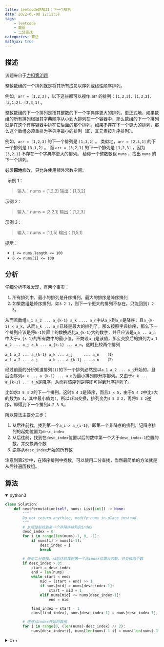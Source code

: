 ```yaml
---
title: leetcode题解31：下一个排列
date: 2022-05-08 12:11:57
tags:
    - leetcode
    - 数组
    - 二分查找
categories: 算法
mathjax: true
---
```


## 描述

该题来自于[力扣第31题](https://leetcode-cn.com/problems/next-permutation/)

整数数组的一个排列就是将其所有成员以序列或线性顺序排列。

<!--more-->

例如，`arr = [1,2,3]` ，以下这些都可以视作 arr 的排列：`[1,2,3]、[1,3,2]、[3,1,2]、[2,3,1]` 。

整数数组的下一个排列是指其整数的下一个字典序更大的排列。更正式地，如果数组的所有排列根据其字典顺序从小到大排列在一个容器中，那么数组的下一个排列就是在这个有序容器中排在它后面的那个排列。如果不存在下一个更大的排列，那么这个数组必须重排为字典序最小的排列（即，其元素按升序排列）。


例如，`arr = [1,2,3]` 的下一个排列是 `[1,3,2]` 。
类似地，`arr = [2,3,1]` 的下一个排列是 `[3,1,2]` 。
而 `arr = [3,2,1]` 的下一个排列是 `[1,2,3]` ，因为 `[3,2,1]` 不存在一个字典序更大的排列。
给你一个整数数组 `nums` ，找出 `nums` 的下一个排列。

必须**原地**修改，只允许使用额外常数空间。

 
示例 1：

> 输入：nums = [1,2,3]
输出：[1,3,2]

示例 2：

> 输入：nums = [3,2,1]
输出：[1,2,3]

示例 3：

> 输入：nums = [1,1,5]
输出：[1,5,1]


提示：

* `1 <= nums.length <= 100`
* `0 <= nums[i] <= 100`

## 分析

仔细分析不难发现，有两个事实：
1. 所有排列中，最小的排列是升序排列，最大的排序是降序排列
2. 如果数组是降序排列，如`3 2 1`，则下一个更大的排列不存在，只能回到`1 2 3`。

从而若数组`a_1 a_2 ... a_{k-1} a_k .... a_n`中从`a_k`到`a_n`是降序，且`a_{k-1} < a_k`，从而`a_k ... a_n`已经是最大的排列了，那么按照字典排序，那么下一个排列应该是将`k-1`位置上的数换成比`a_{k-1}`大的数字，并且应该是`a_k .. a_n`中大于`a_{k-1}`的所有数中的最小值，不妨设`a_j`是该值，那么交换后的排列为`a_1 a_2 ... a_j a_k ... a_{k-1} ... a_n`，这时比较两个排列

```
a_1 a_2 ... a_{k-1} a_k ... a_j     ... a_n   （1）
a_1 a_2 ... a_j     a_k ... a_{k-1} ... a_n   （2）
```

经过前面的分析知道排列`(1)`的下一个排列必然是以`a_1 a_2 ... a_j`开始的，且后面序列`a_k ... a_{k-1} ... a_n`为最小排列即升序排列。又由于`a_k ... a_{k-1} ... a_n`是降序，从而将该序列逆序即可得到升序排列了。

比如求`3 5 4 2`的下一个排列，这时`5 4 2`是降序，而且`3 < 5`，由于`5 4 2`中比`3`大的数为`5 4`，其中最小值为`4`，所以`3`和`4`交换，排列变为`4 5 3 2`，再将`5 3 2`逆序，即得到下一个排列`4 2 3 5`。

所以算法主要分三步：
1. 从后往前找，找到第一个`a_i > a_{i-1}`，即第一个非降序的排列，记降序排列的起始位置为`desc_index`
2. 从后往前，找到在`desc_index`位置以后的数中第一个大于`desc_index-1`位置的数，并交换两个数
3. 逆序从`desc_index`开始的所有数

注意到第2步中，在降序排列中找数，可以使用二分查找，当然最简单的方法就是从后往遍历数组。


## 算法

<details open>
<summary>python3</summary>

```python
class Solution:
    def nextPermutation(self, nums: List[int]) -> None:
        """
        Do not return anything, modify nums in-place instead.
        """
        # 从后往前找到第一个非降序排列的index
        desc_index = 0
        for i in range(len(nums)-1, 0, -1):
            if nums[i] > nums[i-1]:
                desc_index = i
                break

        # 使用二分查找，从后往前找到第一个比index位置大的数，并交换两个数
        if desc_index > 0:
            start = desc_index
            end = len(nums)
            while start < end:
                mid = (start + end) >> 1
                if nums[mid] > nums[desc_index-1]:
                    start = mid + 1
                elif nums[mid] <= nums[desc_index-1]:
                    end = mid

            find_index = start - 1
            nums[find_index], nums[desc_index-1] = nums[desc_index-1], nums[find_index]

        # 逆序从index开始的数组
        for i in range(0, (len(nums)-desc_index) // 2):
            nums[desc_index+i], nums[len(nums)-1-i] = nums[len(nums)-1-i], nums[desc_index+i]
```
</details>


<details>
<summary>c++</summary>

```c++
class Solution {
public:
	void nextPermutation(vector<int> &nums) {
		int i = nums.size() - 2;
		for (; i >= 0; i--) {
			if (nums[i+1] > nums[i])
				break;
		}
		if (i >=0) {
			int j;
			for (j = nums.size() - 1; j > i; j--) {
				if (nums[j] > nums[i])
					break;
			}
			int temp = nums[i];
			nums[i] = nums[j];
			nums[j] = temp;
		}
		for (int x = i + 1; x < (nums.size() + i + 1) / 2; x++) {
			int temp = nums[x];
			nums[x] = nums[nums.size() + i - x];
			nums[nums.size() + i - x] = temp;
		}
		return;
	}
};
```
</details>